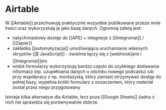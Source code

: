 # Airtable

W [[Airtable]] przechowuję praktycznie wszystkie publikowane przeze mnie treści oraz wykorzystuję je jako bazę danych. Ogromną zaletą jest: 
- natychmiastowy dostęp do [[API]] + integracje z [[Integromat]] / [[Zapier]]
- zakładka [[automatyzacja]] umożliwiająca uruchamianie własnych skryptów [[🎖️ JavaScript]] - świetnie łączy się z [webhook]ami i [[Integromat]]em
- widok formularzy wykorzystuję bardzo często do szybkiego dodawania informacji (np. uzupełniania danych o odcinku nowego podcastu) lub przy współpracy z np. montażystą, który zamiast otrzymywać dostęp do pełnej bazy, wypełnia krótki formularz z onzaczeniem, który materiał został przez niego przygotowany

Istnieje kilka alternatyw dla Airtable, lecz poza [[Google Sheets]] żadna z nich nie sprawdza się porównywalnie dobrze.